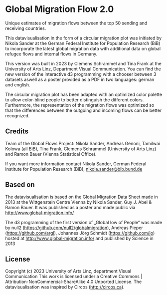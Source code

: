 # Global Migration Flow 2.0
Unique estimates of migration flows between the top 50 sending and receiving countries.

This datavisualisation in the form of a circular migration plot was initiated by Nikola Sander at the German Federal Institute for Population Research (BiB) to incorporate the latest global migration data with additional data on global refugee flows and internal flows in Germany.

This version was built in 2023 by Clemens Schrammel and Tina Frank at the University of Arts Linz, Department Visual Communication. 
You can find the new version of the interactive d3 programming with a chooser between 3 datasets aswell as a poster provided as a PDF in two languages: german and english.

The circular migration plot has been adapted with an optimized color palette to allow color-blind people to better distinguish the different colors. Furthermore, the representation of the migration flows was optimized so that the differences between the outgoing and incoming flows can be better recognized.

## Credits
Team of the Global Flows Project: Nikola Sander, Andreas Genoni, Tamilwai Kolowa (all BiB), 
Tina Frank, Clemens Schrammel (University of Arts Linz) and Ramon Bauer (Vienna Statistical Office).

If you want more information contact Nikola Sander, German Federal Institute for Population Research (BiB), nikola.sander@bib.bund.de

## Based on
The datavisualisation is based on the Global Migration Data Sheet made in 2013 at the Wittgenstein Centre Vienna by Nikola Sander, Guy J. Abel & Ramon Bauer. It was published as a poster and made public via http://www.global-migration.info/

The d3 programming of the first version of „Global low of People“ was made by null2 (https://github.com/null2/globalmigration), Andreas Pieper (https://github.com/argl),  Johannes Jörg Schmidt (https://github.com/jo) hosted at http://www.global-migration.info/ and published by Science in 2013

## License
Copyright (c) 2023 University of Arts Linz, department Visual Communication
This work is licensed under a Creative Commons | Attribution-NonCommercial-ShareAlike 4.0 Unported License. The datavisualisation was inspired by Circos (http://circos.ca). 

 